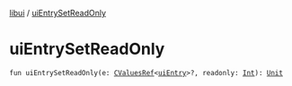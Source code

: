 [libui](index.md) / [uiEntrySetReadOnly](./ui-entry-set-read-only.md)

# uiEntrySetReadOnly

`fun uiEntrySetReadOnly(e: `[`CValuesRef`](../kotlinx.cinterop/-c-values-ref/index.md)`<`[`uiEntry`](ui-entry.md)`>?, readonly: `[`Int`](https://kotlinlang.org/api/latest/jvm/stdlib/kotlin/-int/index.html)`): `[`Unit`](https://kotlinlang.org/api/latest/jvm/stdlib/kotlin/-unit/index.html)